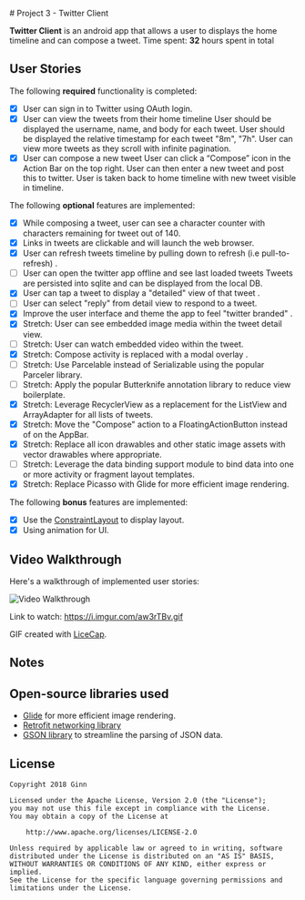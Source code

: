 ﻿﻿# Project 3 -  Twitter Client

**Twitter Client** is an android app that allows a user to displays the home timeline and can compose a tweet. 
Time spent: **32** hours spent in total

## User Stories

The following **required** functionality is completed:

* [x] User can sign in to Twitter using OAuth login.
* [x] User can view the tweets from their home timeline
        User should be displayed the username, name, and body for each tweet. 
        User should be displayed the relative timestamp for each tweet "8m", "7h". 
        User can view more tweets as they scroll with infinite pagination. 
* [x] User can compose a new tweet
        User can click a “Compose” icon in the Action Bar on the top right. 
        User can then enter a new tweet and post this to twitter. 
        User is taken back to home timeline with new tweet visible in timeline. 

The following **optional** features are implemented:

* [x] While composing a tweet, user can see a character counter with characters remaining for tweet out of 140.
* [x] Links in tweets are clickable and will launch the web browser.
* [x] User can refresh tweets timeline by pulling down to refresh (i.e pull-to-refresh) .
* [ ] User can open the twitter app offline and see last loaded tweets
         Tweets are persisted into sqlite and can be displayed from the local DB.
* [x] User can tap a tweet to display a "detailed" view of that tweet .
* [ ] User can select "reply" from detail view to respond to a tweet.
* [x] Improve the user interface and theme the app to feel "twitter branded" .
* [x] Stretch: User can see embedded image media within the tweet detail view.
* [ ] Stretch: User can watch embedded video within the tweet.
* [x] Stretch: Compose activity is replaced with a modal overlay .
* [ ] Stretch: Use Parcelable instead of Serializable using the popular Parceler library.
* [ ] Stretch: Apply the popular Butterknife annotation library to reduce view boilerplate.
* [x] Stretch: Leverage RecyclerView as a replacement for the ListView and ArrayAdapter for all lists of tweets.
* [x] Stretch: Move the "Compose" action to a FloatingActionButton instead of on the AppBar.
* [x] Stretch: Replace all icon drawables and other static image assets with vector drawables where appropriate. 
* [ ] Stretch: Leverage the data binding support module to bind data into one or more activity or fragment layout templates.
* [x] Stretch: Replace Picasso with Glide for more efficient image rendering. 

The following **bonus** features are implemented:

* [x] Use the [ConstraintLayout](https://developer.android.com/reference/android/support/constraint/ConstraintLayout) to display layout.
* [x] Using animation for UI.

## Video Walkthrough

Here's a walkthrough of implemented user stories:

<img src='https://imgur.com/aw3rTBv.gif' title='Twitter Client' width='' alt='Video Walkthrough' />

Link to watch: https://i.imgur.com/aw3rTBv.gif

GIF created with [LiceCap](http://www.cockos.com/licecap/).

## Notes


## Open-source libraries used

- [Glide](http://inthecheesefactory.com/blog/get-to-know-glide-recommended-by-google/en) for more efficient image rendering.
- [Retrofit networking library](http://guides.codepath.com/android/Consuming-APIs-with-Retrofit)
- [GSON library](http://guides.codepath.com/android/Using-Android-Async-Http-Client#decoding-with-gson-library) to streamline the parsing of JSON data.


## License

    Copyright 2018 Ginn

    Licensed under the Apache License, Version 2.0 (the "License");
    you may not use this file except in compliance with the License.
    You may obtain a copy of the License at

        http://www.apache.org/licenses/LICENSE-2.0

    Unless required by applicable law or agreed to in writing, software
    distributed under the License is distributed on an "AS IS" BASIS,
    WITHOUT WARRANTIES OR CONDITIONS OF ANY KIND, either express or implied.
    See the License for the specific language governing permissions and
    limitations under the License.
